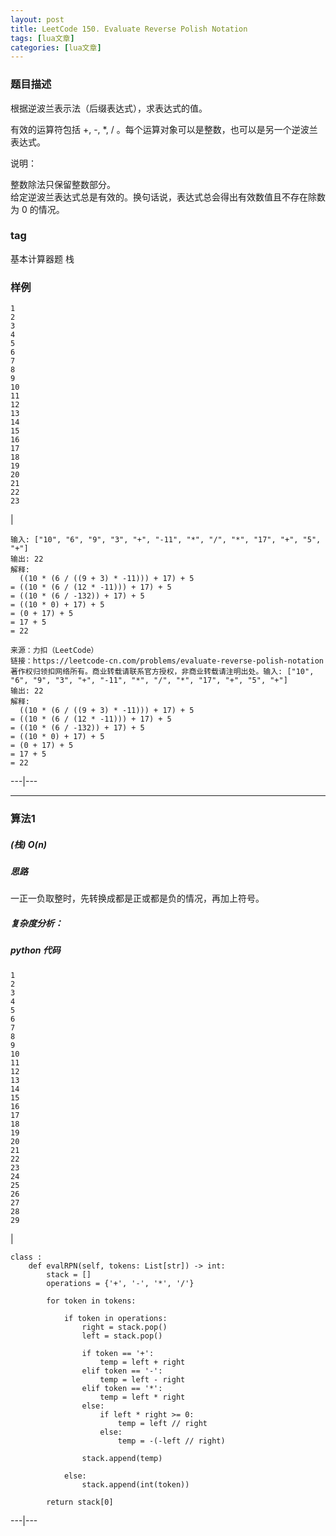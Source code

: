 ```yaml
---
layout: post
title: LeetCode 150. Evaluate Reverse Polish Notation 
tags: [lua文章]
categories: [lua文章]
---
```

### 题目描述

根据逆波兰表示法（后缀表达式），求表达式的值。

有效的运算符包括 +, -, *, / 。每个运算对象可以是整数，也可以是另一个逆波兰表达式。

说明：

整数除法只保留整数部分。  
给定逆波兰表达式总是有效的。换句话说，表达式总会得出有效数值且不存在除数为 0 的情况。

### tag

基本计算器题 栈

### 样例

    
    
    1  
    2  
    3  
    4  
    5  
    6  
    7  
    8  
    9  
    10  
    11  
    12  
    13  
    14  
    15  
    16  
    17  
    18  
    19  
    20  
    21  
    22  
    23  
    

|

    
    
    输入: ["10", "6", "9", "3", "+", "-11", "*", "/", "*", "17", "+", "5", "+"]  
    输出: 22  
    解释:   
      ((10 * (6 / ((9 + 3) * -11))) + 17) + 5  
    = ((10 * (6 / (12 * -11))) + 17) + 5  
    = ((10 * (6 / -132)) + 17) + 5  
    = ((10 * 0) + 17) + 5  
    = (0 + 17) + 5  
    = 17 + 5  
    = 22  
      
    来源：力扣（LeetCode）  
    链接：https://leetcode-cn.com/problems/evaluate-reverse-polish-notation  
    著作权归领扣网络所有。商业转载请联系官方授权，非商业转载请注明出处。输入: ["10", "6", "9", "3", "+", "-11", "*", "/", "*", "17", "+", "5", "+"]  
    输出: 22  
    解释:   
      ((10 * (6 / ((9 + 3) * -11))) + 17) + 5  
    = ((10 * (6 / (12 * -11))) + 17) + 5  
    = ((10 * (6 / -132)) + 17) + 5  
    = ((10 * 0) + 17) + 5  
    = (0 + 17) + 5  
    = 17 + 5  
    = 22  
      
  
---|---  
  
* * *

### 算法1

##### (栈) O(n)

##### 思路

一正一负取整时，先转换成都是正或都是负的情况，再加上符号。

##### 复杂度分析：

##### python 代码

    
    
    1  
    2  
    3  
    4  
    5  
    6  
    7  
    8  
    9  
    10  
    11  
    12  
    13  
    14  
    15  
    16  
    17  
    18  
    19  
    20  
    21  
    22  
    23  
    24  
    25  
    26  
    27  
    28  
    29  
    

|

    
    
    class :  
        def evalRPN(self, tokens: List[str]) -> int:  
            stack = []  
            operations = {'+', '-', '*', '/'}  
              
            for token in tokens:  
                  
                if token in operations:  
                    right = stack.pop()  
                    left = stack.pop()  
                      
                    if token == '+':  
                        temp = left + right  
                    elif token == '-':  
                        temp = left - right  
                    elif token == '*':  
                        temp = left * right  
                    else:  
                        if left * right >= 0:  
                            temp = left // right  
                        else:  
                            temp = -(-left // right)  
                          
                    stack.append(temp)  
                      
                else:  
                    stack.append(int(token))  
              
            return stack[0]  
      
  
---|---